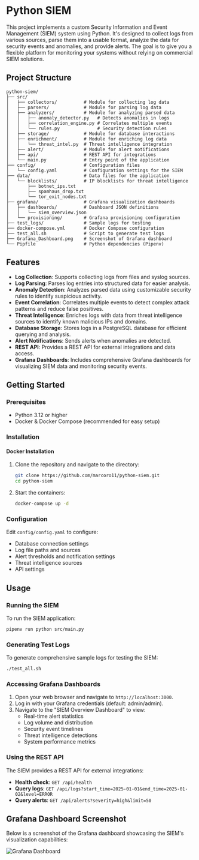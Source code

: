 # Python SIEM

This project implements a custom Security Information and Event Management (SIEM) system using Python. It's designed to collect logs from various sources, parse them into a usable format, analyze the data for security events and anomalies, and provide alerts.  The goal is to give you a flexible platform for monitoring your systems without relying on commercial SIEM solutions.

## Project Structure

```
python-siem/
├── src/
│   ├── collectors/          # Module for collecting log data
│   ├── parsers/             # Module for parsing log data
│   ├── analyzers/           # Module for analyzing parsed data
│   │   ├── anomaly_detector.py   # Detects anomalies in logs
│   │   ├── correlation_engine.py # Correlates multiple events
│   │   └── rules.py              # Security detection rules  
│   ├── storage/             # Module for database interactions
│   ├── enrichment/          # Module for enriching log data
│   │   └── threat_intel.py  # Threat intelligence integration
│   ├── alert/               # Module for alert notifications
│   ├── api/                 # REST API for integrations
│   └── main.py              # Entry point of the application
├── config/                  # Configuration files
│   └── config.yaml          # Configuration settings for the SIEM
├── data/                    # Data files for the application
│   └── blocklists/          # IP blocklists for threat intelligence
│       ├── botnet_ips.txt
│       ├── spamhaus_drop.txt
│       └── tor_exit_nodes.txt
├── grafana/                 # Grafana visualization dashboards
│   ├── dashboards/          # Dashboard JSON definitions
│   │   └── siem_overview.json
│   └── provisioning/        # Grafana provisioning configuration
├── test_logs/               # Sample logs for testing
├── docker-compose.yml       # Docker Compose configuration
├── test_all.sh              # Script to generate test logs
├── Grafana_Dashboard.png    # Screenshot of Grafana dashboard
└── Pipfile                  # Python dependencies (Pipenv)
```

## Features

*   **Log Collection**: Supports collecting logs from files and syslog sources.
*   **Log Parsing**: Parses log entries into structured data for easier analysis.
*   **Anomaly Detection**: Analyzes parsed data using customizable security rules to identify suspicious activity.
*   **Event Correlation**: Correlates multiple events to detect complex attack patterns and reduce false positives.
*   **Threat Intelligence**: Enriches logs with data from threat intelligence sources to identify known malicious IPs and domains.
*   **Database Storage**: Stores logs in a PostgreSQL database for efficient querying and analysis.
*   **Alert Notifications**: Sends alerts when anomalies are detected.
*   **REST API**: Provides a REST API for external integrations and data access.
*   **Grafana Dashboards**: Includes comprehensive Grafana dashboards for visualizing SIEM data and monitoring security events.

## Getting Started

### Prerequisites

*   Python 3.12 or higher
*   Docker & Docker Compose (recommended for easy setup)

### Installation

#### Docker Installation

1.  Clone the repository and navigate to the directory:
    ```bash
    git clone https://github.com/marcoro11/python-siem.git
    cd python-siem
    ```
2.  Start the containers:
    ```bash
    docker-compose up -d
    ```

### Configuration

Edit `config/config.yaml` to configure:

*   Database connection settings
*   Log file paths and sources
*   Alert thresholds and notification settings
*   Threat intelligence sources
*   API settings

## Usage

### Running the SIEM

To run the SIEM application:
```bash
pipenv run python src/main.py
```

### Generating Test Logs

To generate comprehensive sample logs for testing the SIEM:
```bash
./test_all.sh
```

### Accessing Grafana Dashboards

1. Open your web browser and navigate to `http://localhost:3000`.
2. Log in with your Grafana credentials (default: admin/admin).
3. Navigate to the "SIEM Overview Dashboard" to view:
   - Real-time alert statistics
   - Log volume and distribution
   - Security event timelines
   - Threat intelligence detections
   - System performance metrics

### Using the REST API

The SIEM provides a REST API for external integrations:

- **Health check**: `GET /api/health`
- **Query logs**: `GET /api/logs?start_time=2025-01-01&end_time=2025-01-02&level=ERROR`
- **Query alerts**: `GET /api/alerts?severity=high&limit=50`

## Grafana Dashboard Screenshot

Below is a screenshot of the Grafana dashboard showcasing the SIEM's visualization capabilities:

![Grafana Dashboard](Grafana_Dashboard.png)
